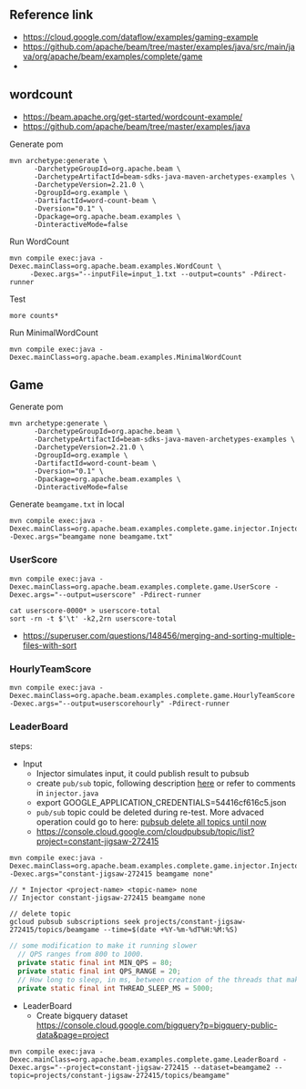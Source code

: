 
## Reference link
- https://cloud.google.com/dataflow/examples/gaming-example
- https://github.com/apache/beam/tree/master/examples/java/src/main/java/org/apache/beam/examples/complete/game
- 

## wordcount
- https://beam.apache.org/get-started/wordcount-example/
- https://github.com/apache/beam/tree/master/examples/java

Generate pom
```
mvn archetype:generate \
      -DarchetypeGroupId=org.apache.beam \
      -DarchetypeArtifactId=beam-sdks-java-maven-archetypes-examples \
      -DarchetypeVersion=2.21.0 \
      -DgroupId=org.example \
      -DartifactId=word-count-beam \
      -Dversion="0.1" \
      -Dpackage=org.apache.beam.examples \
      -DinteractiveMode=false
```

Run WordCount
```
mvn compile exec:java -Dexec.mainClass=org.apache.beam.examples.WordCount \
     -Dexec.args="--inputFile=input_1.txt --output=counts" -Pdirect-runner
```

Test
```
more counts*
```

Run MinimalWordCount
```
mvn compile exec:java -Dexec.mainClass=org.apache.beam.examples.MinimalWordCount
```


## Game

Generate pom
```
mvn archetype:generate \
      -DarchetypeGroupId=org.apache.beam \
      -DarchetypeArtifactId=beam-sdks-java-maven-archetypes-examples \
      -DarchetypeVersion=2.21.0 \
      -DgroupId=org.example \
      -DartifactId=word-count-beam \
      -Dversion="0.1" \
      -Dpackage=org.apache.beam.examples \
      -DinteractiveMode=false
```


Generate `beamgame.txt` in local
```
mvn compile exec:java -Dexec.mainClass=org.apache.beam.examples.complete.game.injector.Injector -Dexec.args="beamgame none beamgame.txt"
```


### UserScore

```
mvn compile exec:java -Dexec.mainClass=org.apache.beam.examples.complete.game.UserScore -Dexec.args="--output=userscore" -Pdirect-runner
```


```
cat userscore-0000* > userscore-total
sort -rn -t $'\t' -k2,2rn userscore-total
```
- https://superuser.com/questions/148456/merging-and-sorting-multiple-files-with-sort



### HourlyTeamScore
```
mvn compile exec:java -Dexec.mainClass=org.apache.beam.examples.complete.game.HourlyTeamScore -Dexec.args="--output=userscorehourly" -Pdirect-runner
```


### LeaderBoard
steps:
- Input 
  + Injector simulates input, it could publish result to pubsub
  + create `pub/sub` topic, following description [here](https://developers.google.com/identity/protocols/application-default-credentials) or refer to comments in `injector.java`
  + export GOOGLE_APPLICATION_CREDENTIALS=54416cf616c5.json
  + `pub/sub` topic could be deleted during re-test.  More advaced operation could go to here: [pubsub delete all topics until now](https://stackoverflow.com/questions/39398173/best-practices-for-draining-or-clearing-a-google-cloud-pubsub-topic)
  + https://console.cloud.google.com/cloudpubsub/topic/list?project=constant-jigsaw-272415

```
mvn compile exec:java -Dexec.mainClass=org.apache.beam.examples.complete.game.injector.Injector -Dexec.args="constant-jigsaw-272415 beamgame none"

// * Injector <project-name> <topic-name> none
// Injector constant-jigsaw-272415 beamgame none

// delete topic
gcloud pubsub subscriptions seek projects/constant-jigsaw-272415/topics/beamgame --time=$(date +%Y-%m-%dT%H:%M:%S) 
```

```java
// some modification to make it running slower
  // QPS ranges from 800 to 1000.
  private static final int MIN_QPS = 80;
  private static final int QPS_RANGE = 20;
  // How long to sleep, in ms, between creation of the threads that make API requests to PubSub.
  private static final int THREAD_SLEEP_MS = 5000;
```

- LeaderBoard
   + Create bigquery dataset https://console.cloud.google.com/bigquery?p=bigquery-public-data&page=project


```
mvn compile exec:java -Dexec.mainClass=org.apache.beam.examples.complete.game.LeaderBoard -Dexec.args="--project=constant-jigsaw-272415 --dataset=beamgame2 --topic=projects/constant-jigsaw-272415/topics/beamgame"
```
















